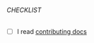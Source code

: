 ###### CHECKLIST

- [ ] I read [contributing docs](https://github.com/gbowne1/TwitchBot/blob/master/CONTRIBUTING.md)